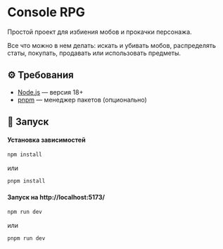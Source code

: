 # Console RPG

Простой проект для избиения мобов и прокачки персонажа.

Все что можно в нем делать: искать и убивать мобов, распределять статы, покупать, продавать или использовать предметы.

## ⚙️ Требования
- [Node.js](https://nodejs.org/en) — версия 18+ 
- [pnpm](https://pnpm.io/) — менеджер пакетов (опционально)

## 🚀 Запуск
#### Установка зависимостей
```bash
npm install
```
или

```bash
pnpm install    
```
#### Запуск на http://localhost:5173/
```bash
npm run dev
```
или
```bash
pnpm run dev    
```
